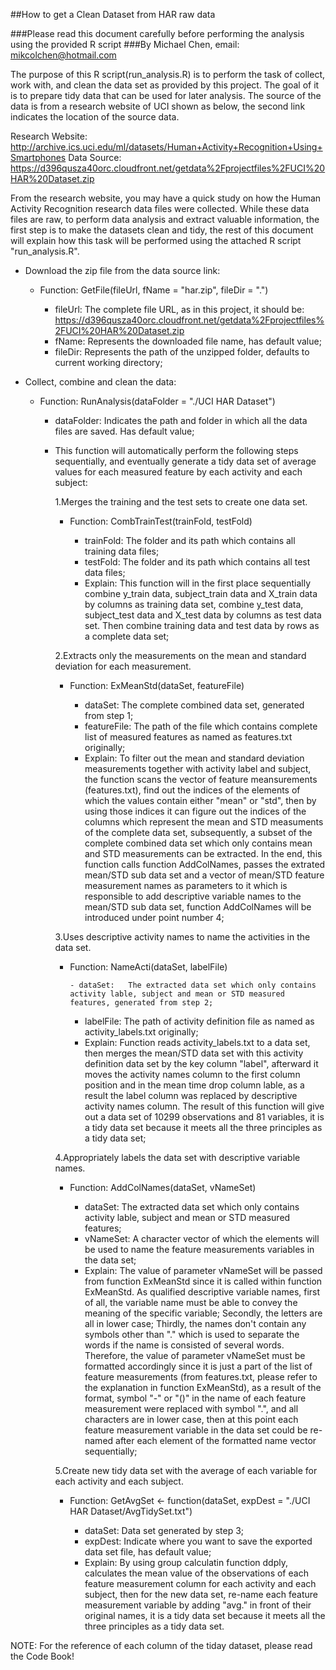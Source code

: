 ##How to get a Clean Dataset from HAR raw data

###Please read this document carefully before performing the analysis using the provided R script
###By Michael Chen, email: mikcolchen@hotmail.com

The purpose of this R script(run_analysis.R) is to perform the task of collect, work with, and clean the data set as provided by this project. The goal of it is to prepare tidy data that can be used for later analysis. The source of the data is from a research website of UCI shown as below, the second link indicates the location of the source data.

Research Website: http://archive.ics.uci.edu/ml/datasets/Human+Activity+Recognition+Using+Smartphones
Data Source: https://d396qusza40orc.cloudfront.net/getdata%2Fprojectfiles%2FUCI%20HAR%20Dataset.zip

From the research website, you may have a quick study on how the Human Activity Recognition research data files were collected. While these data files are raw, to perform data analysis and extract valuable information, the first step is to make the datasets clean and tidy, the rest of this document will explain how this task will be performed using the attached R script "run_analysis.R".


* Download the zip file from the data source link:

	- Function: GetFile(fileUrl, fName = "har.zip", fileDir = ".")
	
	  * fileUrl: The complete file URL, as in this project, it should be:
	             https://d396qusza40orc.cloudfront.net/getdata%2Fprojectfiles%2FUCI%20HAR%20Dataset.zip
	  * fName:   Represents the downloaded file name, has default value;
	  * fileDir: Represents the path of the unzipped folder, defaults to current working directory;
	
* Collect, combine and clean the data:
	
	- Function: RunAnalysis(dataFolder = "./UCI HAR Dataset")

	  * dataFolder: Indicates the path and folder in which all the data files are saved. Has default value;
	  * This function will automatically perform the following steps sequentially, and eventually generate a tidy data set of average values for each measured feature by each activity and each subject:

	    1.Merges the training and the test sets to create one data set.
		* Function: CombTrainTest(trainFold, testFold)
		
		  - trainFold: The folder and its path which contains all training data files;
		  - testFold:  The folder and its path which contains all test data files;
		  - Explain:   This function will in the first place sequentially combine y_train data, subject_train data and X_train data by columns as training data set, combine y_test data, subject_test data and X_test data by columns as test data set. Then combine training data and test data by rows as a complete data set;

	    2.Extracts only the measurements on the mean and standard deviation for each measurement.
		* Function: ExMeanStd(dataSet, featureFile)

		  - dataSet:     The complete combined data set, generated from step 1;
		  - featureFile: The path of the file which contains complete list of measured features as named as features.txt originally;
		  - Explain:     To filter out the mean and standard deviation measurements together with activity label and subject, the function scans the vector of feature meansurements (features.txt), find out the indices of the elements of which the values contain either "mean" or "std", then by using those indices it can figure out the indices of the columns which represent the mean and STD measuments of the complete data set, subsequently, a subset of the complete combined data set which only contains mean and STD measurements can be extracted. In the end, this function calls function AddColNames, passes the extrated mean/STD sub data set and a vector of mean/STD feature measurement names as parameters to it which is responsible to add descriptive variable names to the mean/STD sub data set, function AddColNames will be introduced under point number 4;

	    3.Uses descriptive activity names to name the activities in the data set.
		* Function: NameActi(dataSet, labelFile)

      		  - dataSet:   The extracted data set which only contains activity lable, subject and mean or STD measured features, generated from step 2;
		  - labelFile: The path of activity definition file as named as activity_labels.txt originally;
		  - Explain:   Function reads activity_labels.txt to a data set, then merges the mean/STD data set with this activity definition data set by the key column "label", afterward it moves the activity names column to the first column position and in the mean time drop column lable, as a result the label column was replaced by descriptive activity names column. The result of this function will give out a data set of 10299 observations and 81 variables, it is a tidy data set because it meets all the three principles as a tidy data set;

	    4.Appropriately labels the data set with descriptive variable names.
		* Function: AddColNames(dataSet, vNameSet)

		  - dataSet:  The extracted data set which only contains activity lable, subject and mean or STD measured features;
		  - vNameSet: A character vector of which the elements will be used to name the feature measurements variables in the data set;
		  - Explain:  The value of parameter vNameSet will be passed from function ExMeanStd since it is called within function ExMeanStd. As qualified descriptive variable names, first of all, the variable name must be able to convey the meaning of the specific variable; Secondly, the letters are all in lower case; Thirdly, the names don't contain any symbols other than "." which is used to separate the words if the name is consisted of several words. Therefore, the value of parameter vNameSet must be formatted accordingly since it is just a part of the list of feature measurements (from features.txt, please refer to the explanation in function ExMeanStd), as a result of the format, symbol "-" or "()" in the name of each feature measurement were replaced with symbol ".", and all characters are in lower case, then at this point each feature measurement variable in the data set could be re-named after each element of the formatted name vector sequentially;

	    5.Create new tidy data set with the average of each variable for each activity and each subject. 
		* Function: GetAvgSet <- function(dataSet, expDest = "./UCI HAR Dataset/AvgTidySet.txt")
		
		  - dataSet: Data set generated by step 3;
		  - expDest: Indicate where you want to save the exported data set file, has default value;
		  - Explain: By using group calculatin function ddply, calculates the mean value of the observations of each feature measurement column for each activity and each subject, then for the new data set, re-name each feature measurement variable by adding "avg." in front of their original names, it is a tidy data set because it meets all the three principles as a tidy data set.

NOTE: For the reference of each column of the tiday dataset, please read the Code Book!

